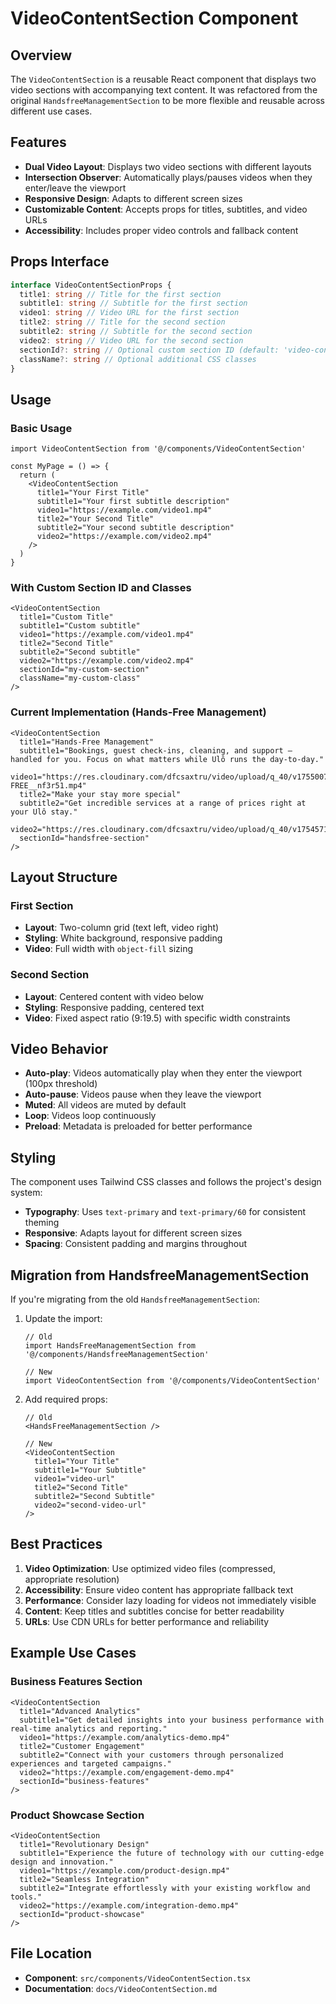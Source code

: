 # VideoContentSection Component

## Overview

The `VideoContentSection` is a reusable React component that displays two video sections with accompanying text content. It was refactored from the original `HandsfreeManagementSection` to be more flexible and reusable across different use cases.

## Features

- **Dual Video Layout**: Displays two video sections with different layouts
- **Intersection Observer**: Automatically plays/pauses videos when they enter/leave the viewport
- **Responsive Design**: Adapts to different screen sizes
- **Customizable Content**: Accepts props for titles, subtitles, and video URLs
- **Accessibility**: Includes proper video controls and fallback content

## Props Interface

```typescript
interface VideoContentSectionProps {
  title1: string // Title for the first section
  subtitle1: string // Subtitle for the first section
  video1: string // Video URL for the first section
  title2: string // Title for the second section
  subtitle2: string // Subtitle for the second section
  video2: string // Video URL for the second section
  sectionId?: string // Optional custom section ID (default: 'video-content-section')
  className?: string // Optional additional CSS classes
}
```

## Usage

### Basic Usage

```tsx
import VideoContentSection from '@/components/VideoContentSection'

const MyPage = () => {
  return (
    <VideoContentSection
      title1="Your First Title"
      subtitle1="Your first subtitle description"
      video1="https://example.com/video1.mp4"
      title2="Your Second Title"
      subtitle2="Your second subtitle description"
      video2="https://example.com/video2.mp4"
    />
  )
}
```

### With Custom Section ID and Classes

```tsx
<VideoContentSection
  title1="Custom Title"
  subtitle1="Custom subtitle"
  video1="https://example.com/video1.mp4"
  title2="Second Title"
  subtitle2="Second subtitle"
  video2="https://example.com/video2.mp4"
  sectionId="my-custom-section"
  className="my-custom-class"
/>
```

### Current Implementation (Hands-Free Management)

```tsx
<VideoContentSection
  title1="Hands‑Free Management"
  subtitle1="Bookings, guest check‑ins, cleaning, and support — handled for you. Focus on what matters while Ulô runs the day‑to‑day."
  video1="https://res.cloudinary.com/dfcsaxtru/video/upload/q_40/v1755007130/INTRO_HANDS-FREE__nf3r51.mp4"
  title2="Make your stay more special"
  subtitle2="Get incredible services at a range of prices right at your Ulô stay."
  video2="https://res.cloudinary.com/dfcsaxtru/video/upload/q_40/v1754571912/ANCILARY_V2_gxpgwl.mp4"
  sectionId="handsfree-section"
/>
```

## Layout Structure

### First Section

- **Layout**: Two-column grid (text left, video right)
- **Styling**: White background, responsive padding
- **Video**: Full width with `object-fill` sizing

### Second Section

- **Layout**: Centered content with video below
- **Styling**: Responsive padding, centered text
- **Video**: Fixed aspect ratio (9:19.5) with specific width constraints

## Video Behavior

- **Auto-play**: Videos automatically play when they enter the viewport (100px threshold)
- **Auto-pause**: Videos pause when they leave the viewport
- **Muted**: All videos are muted by default
- **Loop**: Videos loop continuously
- **Preload**: Metadata is preloaded for better performance

## Styling

The component uses Tailwind CSS classes and follows the project's design system:

- **Typography**: Uses `text-primary` and `text-primary/60` for consistent theming
- **Responsive**: Adapts layout for different screen sizes
- **Spacing**: Consistent padding and margins throughout

## Migration from HandsfreeManagementSection

If you're migrating from the old `HandsfreeManagementSection`:

1. Update the import:

   ```tsx
   // Old
   import HandsFreeManagementSection from '@/components/HandsfreeManagementSection'

   // New
   import VideoContentSection from '@/components/VideoContentSection'
   ```

2. Add required props:

   ```tsx
   // Old
   <HandsFreeManagementSection />

   // New
   <VideoContentSection
     title1="Your Title"
     subtitle1="Your Subtitle"
     video1="video-url"
     title2="Second Title"
     subtitle2="Second Subtitle"
     video2="second-video-url"
   />
   ```

## Best Practices

1. **Video Optimization**: Use optimized video files (compressed, appropriate resolution)
2. **Accessibility**: Ensure video content has appropriate fallback text
3. **Performance**: Consider lazy loading for videos not immediately visible
4. **Content**: Keep titles and subtitles concise for better readability
5. **URLs**: Use CDN URLs for better performance and reliability

## Example Use Cases

### Business Features Section

```tsx
<VideoContentSection
  title1="Advanced Analytics"
  subtitle1="Get detailed insights into your business performance with real-time analytics and reporting."
  video1="https://example.com/analytics-demo.mp4"
  title2="Customer Engagement"
  subtitle2="Connect with your customers through personalized experiences and targeted campaigns."
  video2="https://example.com/engagement-demo.mp4"
  sectionId="business-features"
/>
```

### Product Showcase Section

```tsx
<VideoContentSection
  title1="Revolutionary Design"
  subtitle1="Experience the future of technology with our cutting-edge design and innovation."
  video1="https://example.com/product-design.mp4"
  title2="Seamless Integration"
  subtitle2="Integrate effortlessly with your existing workflow and tools."
  video2="https://example.com/integration-demo.mp4"
  sectionId="product-showcase"
/>
```

## File Location

- **Component**: `src/components/VideoContentSection.tsx`
- **Documentation**: `docs/VideoContentSection.md`
